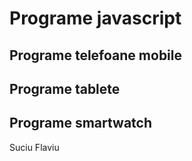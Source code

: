 # Programe javascript

## Programe telefoane mobile


## Programe tablete


## Programe smartwatch
Suciu Flaviu

